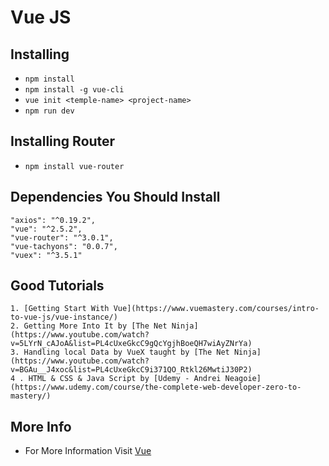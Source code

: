 # Vue JS

## Installing
- `npm install`
- `npm install -g vue-cli`
- `vue init <temple-name> <project-name>` 
- `npm run dev`

## Installing Router
- `npm install vue-router`

## Dependencies You Should Install 
    "axios": "^0.19.2",
    "vue": "^2.5.2",
    "vue-router": "^3.0.1",
    "vue-tachyons": "0.0.7",
    "vuex": "^3.5.1"
    
## Good Tutorials
    1. [Getting Start With Vue](https://www.vuemastery.com/courses/intro-to-vue-js/vue-instance/)
    2. Getting More Into It by [The Net Ninja](https://www.youtube.com/watch?v=5LYrN_cAJoA&list=PL4cUxeGkcC9gQcYgjhBoeQH7wiAyZNrYa)
    3. Handling local Data by VueX taught by [The Net Ninja](https://www.youtube.com/watch?v=BGAu__J4xoc&list=PL4cUxeGkcC9i371QO_Rtkl26MwtiJ30P2)
    4 . HTML & CSS & Java Script by [Udemy - Andrei Neagoie](https://www.udemy.com/course/the-complete-web-developer-zero-to-mastery/)
## More Info
- For More Information Visit [Vue](https://vuejs.org/)
